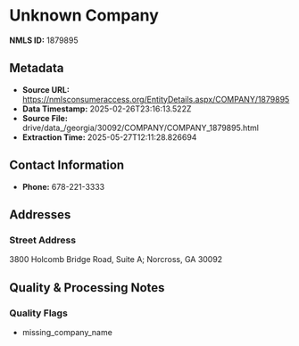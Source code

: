 # Unknown Company

**NMLS ID:** 1879895

## Metadata
- **Source URL:** https://nmlsconsumeraccess.org/EntityDetails.aspx/COMPANY/1879895
- **Data Timestamp:** 2025-02-26T23:16:13.522Z
- **Source File:** drive/data_/georgia/30092/COMPANY/COMPANY_1879895.html
- **Extraction Time:** 2025-05-27T12:11:28.826694

## Contact Information
- **Phone:** 678-221-3333

## Addresses
### Street Address
3800 Holcomb Bridge Road, Suite A; Norcross, GA 30092

## Quality & Processing Notes
### Quality Flags
- missing_company_name
